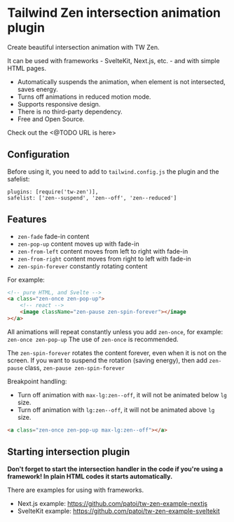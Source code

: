 # Tailwind Zen intersection animation plugin

Create beautiful intersection animation with TW Zen.

It can be used with frameworks - SvelteKit, Next.js, etc. - and with simple HTML pages.

- Automatically suspends the animation, when element is not intersected, saves energy.
- Turns off animations in reduced motion mode.
- Supports responsive design.
- There is no third-party dependency.
- Free and Open Source.

Check out the <@TODO URL is here>

## Configuration

Before using it, you need to add to `tailwind.config.js` the plugin and the safelist:

```
plugins: [require('tw-zen')],
safelist: ['zen--suspend', 'zen--off', 'zen--reduced']
```

## Features

- `zen-fade` fade-in content
- `zen-pop-up` content moves up with fade-in
- `zen-from-left` content moves from left to right with fade-in
- `zen-from-right` content moves from right to left with fade-in
- `zen-spin-forever` constantly rotating content

For example:

```html
<!-- pure HTML, and Svelte -->
<a class="zen-once zen-pop-up">
	<!-- react -->
	<image className="zen-pause zen-spin-forever"></image
></a>
```

All animations will repeat constantly unless you add `zen-once`, for example: `zen-once zen-pop-up` The use of `zen-once` is recommended.

The `zen-spin-forever` rotates the content forever, even when it is not on the screen. If you want to suspend the rotation (saving energy), then add `zen-pause` class, `zen-pause zen-spin-forever`

Breakpoint handling:

- Turn off animation with `max-lg:zen--off`, it will not be animated below `lg` size.
- Turn off animation with `lg:zen--off`, it will not be animated above `lg` size.

```html
<a class="zen-once zen-pop-up max-lg:zen--off"></a>
```

## Starting intersection plugin

**Don't forget to start the intersection handler in the code if you're using a framework! In plain HTML codes it starts automatically.**

There are examples for using with frameworks.

- Next.js example: https://github.com/patoi/tw-zen-example-nextjs
- SvelteKit example: https://github.com/patoi/tw-zen-example-sveltekit
